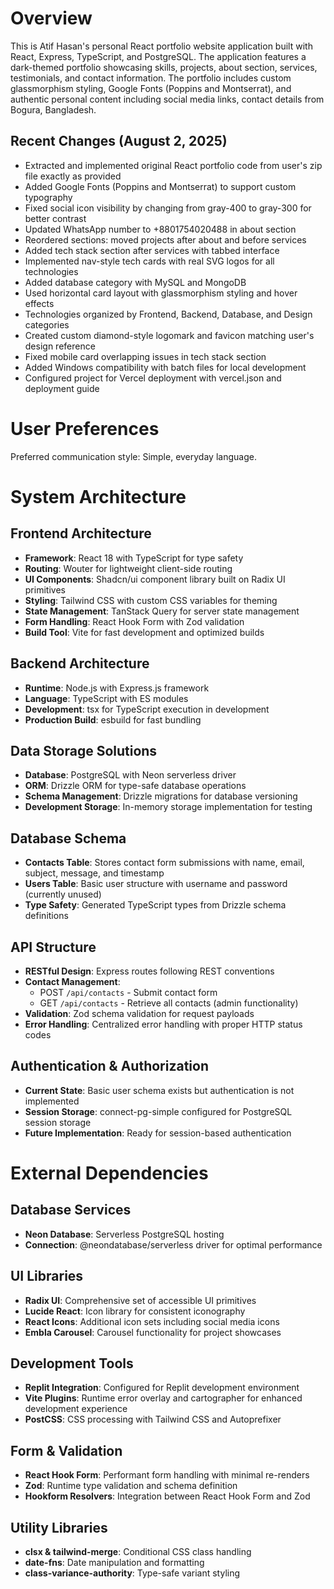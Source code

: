 # Overview

This is Atif Hasan's personal React portfolio website application built with React, Express, TypeScript, and PostgreSQL. The application features a dark-themed portfolio showcasing skills, projects, about section, services, testimonials, and contact information. The portfolio includes custom glassmorphism styling, Google Fonts (Poppins and Montserrat), and authentic personal content including social media links, contact details from Bogura, Bangladesh.

## Recent Changes (August 2, 2025)
- Extracted and implemented original React portfolio code from user's zip file exactly as provided
- Added Google Fonts (Poppins and Montserrat) to support custom typography
- Fixed social icon visibility by changing from gray-400 to gray-300 for better contrast
- Updated WhatsApp number to +8801754020488 in about section
- Reordered sections: moved projects after about and before services
- Added tech stack section after services with tabbed interface
- Implemented nav-style tech cards with real SVG logos for all technologies
- Added database category with MySQL and MongoDB
- Used horizontal card layout with glassmorphism styling and hover effects
- Technologies organized by Frontend, Backend, Database, and Design categories
- Created custom diamond-style logomark and favicon matching user's design reference
- Fixed mobile card overlapping issues in tech stack section
- Added Windows compatibility with batch files for local development
- Configured project for Vercel deployment with vercel.json and deployment guide

# User Preferences

Preferred communication style: Simple, everyday language.

# System Architecture

## Frontend Architecture
- **Framework**: React 18 with TypeScript for type safety
- **Routing**: Wouter for lightweight client-side routing
- **UI Components**: Shadcn/ui component library built on Radix UI primitives
- **Styling**: Tailwind CSS with custom CSS variables for theming
- **State Management**: TanStack Query for server state management
- **Form Handling**: React Hook Form with Zod validation
- **Build Tool**: Vite for fast development and optimized builds

## Backend Architecture
- **Runtime**: Node.js with Express.js framework
- **Language**: TypeScript with ES modules
- **Development**: tsx for TypeScript execution in development
- **Production Build**: esbuild for fast bundling

## Data Storage Solutions
- **Database**: PostgreSQL with Neon serverless driver
- **ORM**: Drizzle ORM for type-safe database operations
- **Schema Management**: Drizzle migrations for database versioning
- **Development Storage**: In-memory storage implementation for testing

## Database Schema
- **Contacts Table**: Stores contact form submissions with name, email, subject, message, and timestamp
- **Users Table**: Basic user structure with username and password (currently unused)
- **Type Safety**: Generated TypeScript types from Drizzle schema definitions

## API Structure
- **RESTful Design**: Express routes following REST conventions
- **Contact Management**: 
  - POST `/api/contacts` - Submit contact form
  - GET `/api/contacts` - Retrieve all contacts (admin functionality)
- **Validation**: Zod schema validation for request payloads
- **Error Handling**: Centralized error handling with proper HTTP status codes

## Authentication & Authorization
- **Current State**: Basic user schema exists but authentication is not implemented
- **Session Storage**: connect-pg-simple configured for PostgreSQL session storage
- **Future Implementation**: Ready for session-based authentication

# External Dependencies

## Database Services
- **Neon Database**: Serverless PostgreSQL hosting
- **Connection**: @neondatabase/serverless driver for optimal performance

## UI Libraries
- **Radix UI**: Comprehensive set of accessible UI primitives
- **Lucide React**: Icon library for consistent iconography
- **React Icons**: Additional icon sets including social media icons
- **Embla Carousel**: Carousel functionality for project showcases

## Development Tools
- **Replit Integration**: Configured for Replit development environment
- **Vite Plugins**: Runtime error overlay and cartographer for enhanced development experience
- **PostCSS**: CSS processing with Tailwind CSS and Autoprefixer

## Form & Validation
- **React Hook Form**: Performant form handling with minimal re-renders
- **Zod**: Runtime type validation and schema definition
- **Hookform Resolvers**: Integration between React Hook Form and Zod

## Utility Libraries
- **clsx & tailwind-merge**: Conditional CSS class handling
- **date-fns**: Date manipulation and formatting
- **class-variance-authority**: Type-safe variant styling